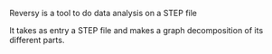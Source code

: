 Reversy is a tool to do data analysis on a STEP file 

It takes as entry a STEP file and makes a graph decomposition of its 
different parts.
